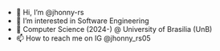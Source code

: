 - 👋 Hi, I’m @jhonny-rs
- 👀 I’m interested in Software Engineering
- 🌱 Computer Science (2024-) @ University of Brasilia (UnB)
- 📫 How to reach me on IG @jhonny_rs05

<!---
jhonny-rs/jhonny-rs is a ✨ special ✨ repository because its `README.md` (this file) appears on your GitHub profile.
You can click the Preview link to take a look at your changes.
--->
